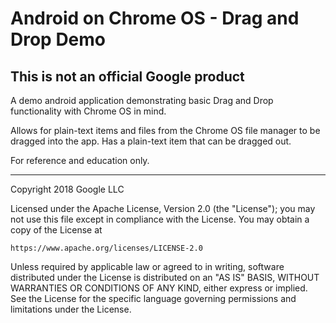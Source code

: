 # Android on Chrome OS - Drag and Drop Demo

## This is not an official Google product

A demo android application demonstrating basic Drag and Drop functionality
with Chrome OS in mind.

Allows for plain-text items and files from the Chrome OS file manager to be
dragged into the app. Has a plain-text item that can be dragged out.

For reference and education only.

***

Copyright 2018 Google LLC

Licensed under the Apache License, Version 2.0 (the "License");
you may not use this file except in compliance with the License.
You may obtain a copy of the License at

    https://www.apache.org/licenses/LICENSE-2.0

Unless required by applicable law or agreed to in writing, software
distributed under the License is distributed on an "AS IS" BASIS,
WITHOUT WARRANTIES OR CONDITIONS OF ANY KIND, either express or implied.
See the License for the specific language governing permissions and
limitations under the License.


